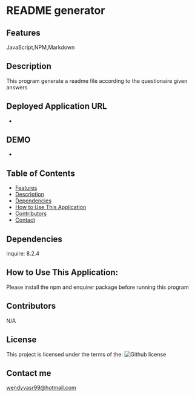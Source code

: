 
# README generator 
## Features
JavaScript,NPM,Markdown
## Description
This program generate a readme file according to the questionaire given answers
## Deployed Application URL
* 
## DEMO
* 
## Table of Contents
* [Features](#features)
* [Description](#description)
* [Dependencies](#dependencies)
* [How to Use This Application](#HowtoUseThisApplication)
* [Contributors](#contributors)
* [Contact](#contact)

## Dependencies
inquire: 8.2.4
## How to Use This Application:
Please install the npm and enquirer package before running this program
## Contributors
N/A
## License
This project is licensed under the terms of the: ![Github license](https://img.shields.io/badge/license-MIT-blue.svg)
## Contact me
wendyvasr99@hotmail.com
